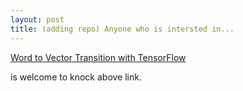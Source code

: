 ```yaml
---
layout: post
title: (adding repo) Anyone who is intersted in...
---
```


[Word to Vector Transition with TensorFlow][1]

is welcome to knock above link.

<!--Links to addresses, reference Markdowns-->
[1]: https://github.com/kwb425/Word_to_Vec_TensorFlow
<!--Links to images, reference Markdowns-->